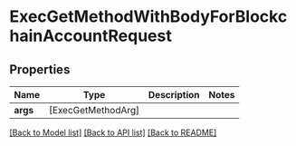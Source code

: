 # ExecGetMethodWithBodyForBlockchainAccountRequest

## Properties
Name | Type | Description | Notes
------------ | ------------- | ------------- | -------------
**args** | [ExecGetMethodArg] |  | 

[[Back to Model list]](../README.md#documentation-for-models) [[Back to API list]](../README.md#documentation-for-api-endpoints) [[Back to README]](../README.md)



